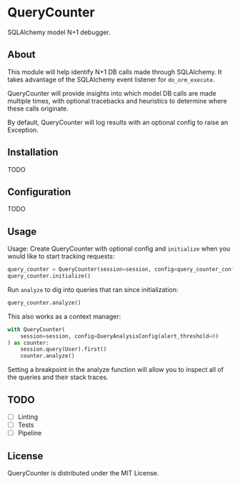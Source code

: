 # QueryCounter
SQLAlchemy model N+1 debugger.

## About
This module will help identify N+1 DB calls made through SQLAlchemy. It takes advantage of the SQLAlchemy event listener for `do_orm_execute`.

QueryCounter will provide insights into which model DB calls are made multiple times, with optional tracebacks and heuristics to determine where these calls originate.

By default, QueryCounter will log results with an optional config to raise an Exception.

## Installation
TODO

## Configuration
TODO

## Usage
Usage: Create QueryCounter with optional config and `initialize`
when you would like to start tracking requests:
```python
query_counter = QueryCounter(session=session, config=query_counter_config)
query_counter.initialize()
```

Run `analyze` to dig into queries that ran since initialization:
```python
query_counter.analyze()
```

This also works as a context manager:

```python
with QueryCounter(
    session=session, config=QueryAnalysisConfig(alert_threshold=0)
) as counter:
    session.query(User).first()
    counter.analyze()
```

Setting a breakpoint in the analyze function will allow you to inspect
all of the queries and their stack traces.

## TODO
- [ ] Linting
- [ ] Tests
- [ ] Pipeline

## License
QueryCounter is distributed under the MIT License.
